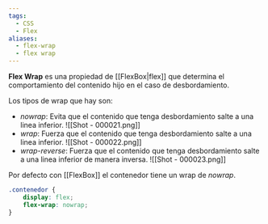 ```yaml
---
tags:
  - CSS
  - Flex
aliases:
  - flex-wrap
  - flex wrap
---
```

**Flex Wrap** es una propiedad de [[FlexBox|flex]] que determina el comportamiento del contenido hijo en el caso de desbordamiento.

Los tipos de wrap que hay son:
- *nowrap*: Evita que el contenido que tenga desbordamiento salte a una linea inferior.
 ![[Shot - 000021.png]]
- *wrap*: Fuerza que el contenido que tenga desbordamiento salte a una linea inferior.
![[Shot - 000022.png]]
- *wrap-reverse*: Fuerza que el contenido que tenga desbordamiento salte a una linea inferior de manera inversa.
![[Shot - 000023.png]]

Por defecto con [[FlexBox]] el contenedor tiene un wrap de *nowrap*.
```css
.contenedor {
	display: flex;
	flex-wrap: nowrap;
}
```